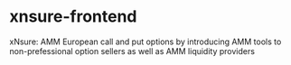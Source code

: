 # xnsure-frontend
xNsure: AMM European call and put options by introducing AMM tools to non-prefessional option sellers as well as AMM liquidity providers
